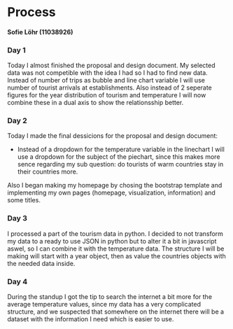 # Process
#### Sofie Löhr (11038926)

### Day 1
Today I almost finished the proposal and design document. My selected data was not competible with the idea I had so I had to find new data. Instead of number of trips as bubble and line chart variable I will use number of tourist arrivals at establishments. Also instead of 2 seperate figures for the year distribution of tourism and temperature I will now combine these in a dual axis to show the relationsship better.

### Day 2
Today I made the final dessicions for the proposal and design document:
+ Instead of a dropdown for the temperature variable in the linechart I will use a dropdown for the subject of the piechart, since this makes more sence regarding my sub question: do tourists of warm countries stay in their countries more.

Also I began making my homepage by chosing the bootstrap template and implementing my own pages (homepage, visualization, information) and some titles.

### Day 3 
I processed a part of the tourism data in python. I decided to not transform my data to a ready to use JSON in python but to alter it a bit in javascript aswel, so I can combine it with the temperature data. The structure I will be making will start with a year object, then as value the countries objects with the needed data inside.

### Day 4
During the standup I got the tip to search the internet a bit more for the average temperature values, since my data has a very complicated structure, and we suspected that somewhere on the internet there will be a dataset with the information I need which is easier to use. 